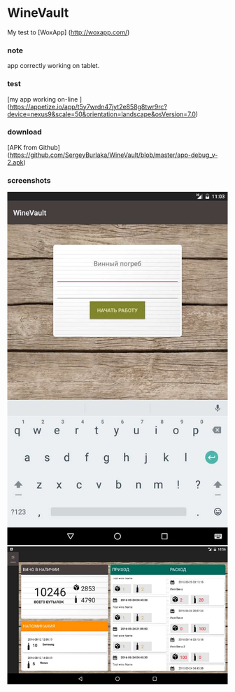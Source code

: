 # WineVault

My test to [WoxApp] (http://woxapp.com/) 

### note

app correctly working on tablet.

### test

[my app working on-line ] (https://appetize.io/app/t5y7wrdn47jyt2e858g8twr9rc?device=nexus9&scale=50&orientation=landscape&osVersion=7.0) 

### download

[APK from Github] (https://github.com/SergeyBurlaka/WineVault/blob/master/app-debug_v-2.apk)  

### screenshots

<img src="https://github.com/SergeyBurlaka/WineVault/blob/master/img/onTabletEnter.jpg" >

<img src="https://github.com/SergeyBurlaka/WineVault/blob/master/img/onTablet.jpg" >


